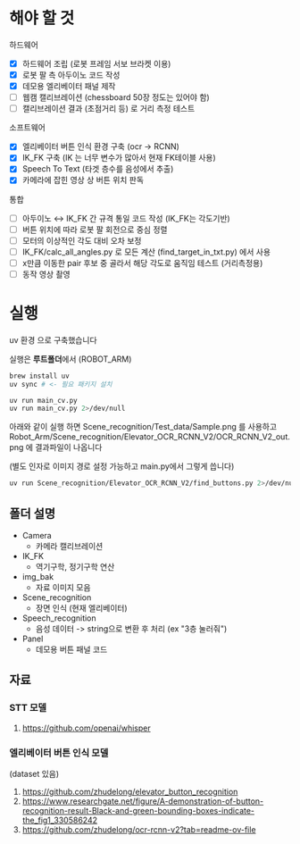 # 해야 할 것

하드웨어

* [x] 하드웨어 조립 (로봇 프레임 서보 브라켓 이용)
* [x] 로봇 팔 측 아두이노 코드 작성
* [x] 데모용 엘리베이터 패널 제작
* [ ] 웹캠 캘리브레이션 (chessboard 50장 정도는 있어야 함)
* [ ] 캘리브레이션 결과 (초점거리 등) 로 거리 측정 테스트

소프트웨어

* [x] 엘리베이터 버튼 인식 환경 구축 (ocr -> RCNN)
* [x] IK_FK 구축  (IK 는 너무 변수가 많아서 현재 FK테이블 사용)
* [x] Speech To Text  (타겟 층수를 음성에서 추출)
* [x] 카메라에 잡힌 영상 상 버튼 위치 판독

통합

* [ ] 아두이노 ↔️ IK_FK 간 규격 통일 코드 작성 (IK_FK는 각도기반)
* [ ] 버튼 위치에 따라 로봇 팔 회전으로 중심 정렬
* [ ] 모터의 이상적인 각도 대비 오차 보정
* [ ] IK_FK/calc_all_angles.py 로 모든 계산 (find_target_in_txt.py) 에서 사용
* [ ] x만큼 이동한 pair 후보 중 골라서 해당 각도로 움직임 테스트 (거리측정용)
* [ ] 동작 영상 촬영

# 실행

uv 환경 으로 구축했습니다

실행은 **루트폴더**에서 (ROBOT_ARM)

```bash
brew install uv
uv sync # <- 필요 패키지 설치

uv run main_cv.py
uv run main_cv.py 2>/dev/null
```

아래와 같이 실행 하면 Scene_recognition/Test_data/Sample.png 를 사용하고Robot_Arm/Scene_recognition/Elevator_OCR_RCNN_V2/OCR_RCNN_V2_out.png 에 결과파일이 나옵니다

(별도 인자로 이미지 경로 설정 가능하고 main.py에서 그렇게 씁니다)

```bash
uv run Scene_recognition/Elevator_OCR_RCNN_V2/find_buttons.py 2>/dev/null
```



## 폴더 설명

- Camera
  - 카메라 캘리브레이션
- IK_FK
  - 역기구학, 정기구학 연산
- img_bak
  - 자료 이미지 모음
- Scene_recognition
  - 장면 인식 (현재 엘리베이터)
- Speech_recognition
  - 음성 데이터 -> string으로 변환 후 처리 (ex "3층 눌러줘")
- Panel
  - 데모용 버튼 패널 코드

## 자료

### STT 모델

1. https://github.com/openai/whisper

### 엘리베이터 버튼 인식 모델

(dataset 있음)

1. https://github.com/zhudelong/elevator_button_recognition
2. https://www.researchgate.net/figure/A-demonstration-of-button-recognition-result-Black-and-green-bounding-boxes-indicate-the_fig1_330586242
3. https://github.com/zhudelong/ocr-rcnn-v2?tab=readme-ov-file

